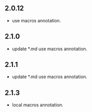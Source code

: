 ## 2.0.12
- use macros annotation.

## 2.1.0
- update *.md use macros annotation.

## 2.1.1
- update *.md use macros annotation.

## 2.1.3
- local macros annotation.
